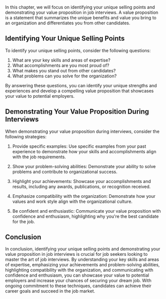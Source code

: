 
In this chapter, we will focus on identifying your unique selling points and demonstrating your value proposition in job interviews. A value proposition is a statement that summarizes the unique benefits and value you bring to an organization and differentiates you from other candidates.

Identifying Your Unique Selling Points
--------------------------------------

To identify your unique selling points, consider the following questions:

1. What are your key skills and areas of expertise?
2. What accomplishments are you most proud of?
3. What makes you stand out from other candidates?
4. What problems can you solve for the organization?

By answering these questions, you can identify your unique strengths and experiences and develop a compelling value proposition that showcases your value to potential employers.

Demonstrating Your Value Proposition During Interviews
------------------------------------------------------

When demonstrating your value proposition during interviews, consider the following strategies:

1. Provide specific examples: Use specific examples from your past experience to demonstrate how your skills and accomplishments align with the job requirements.

2. Show your problem-solving abilities: Demonstrate your ability to solve problems and contribute to organizational success.

3. Highlight your achievements: Showcase your accomplishments and results, including any awards, publications, or recognition received.

4. Emphasize compatibility with the organization: Demonstrate how your values and work style align with the organizational culture.

5. Be confident and enthusiastic: Communicate your value proposition with confidence and enthusiasm, highlighting why you're the best candidate for the job.

Conclusion
----------

In conclusion, identifying your unique selling points and demonstrating your value proposition in job interviews is crucial for job seekers looking to master the art of job interviews. By understanding your key skills and areas of expertise, emphasizing your achievements and problem-solving abilities, highlighting compatibility with the organization, and communicating with confidence and enthusiasm, you can showcase your value to potential employers and increase your chances of securing your dream job. With ongoing commitment to these techniques, candidates can achieve their career goals and succeed in the job market.
